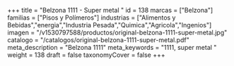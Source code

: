 +++
title = "Belzona 1111 - Super metal "
id = 138
marcas = ["Belzona"]
familias = ["Pisos y Polímeros"]
industrias = ["Alimentos y Bebidas","energia","Industria Pesada","Quimica","Agricola","Ingenios"]
imagen = "/v1530797588/productos/original-belzona-1111-super-metal.jpg"
catalogo = "/catalogos/original-belzona-1111-super-metal.pdf"
meta_description = "Belzona 1111"
meta_keywords = "1111, super metal "
weight = 138
draft = false
taxonomyCover = false
+++
